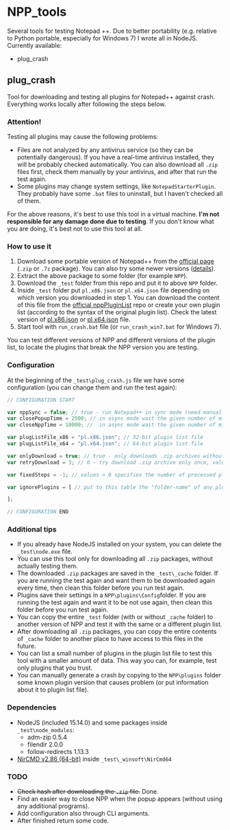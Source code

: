 # NPP_tools

Several tools for testing Notepad ++. Due to better portability (e.g. relative to Python portable, especially for Windows 7) I wrote all in NodeJS. Currently available:
- plug_crash

## plug_crash

Tool for downloading and testing all plugins for Notepad++ against crash. Everything works locally after following the steps below.

### Attention!

Testing all plugins may cause the following problems:
- Files are not analyzed by any antivirus service (so they can be potentially dangerous). If you have a real-time antivirus installed, they will be probably checked automatically. You can also download all `.zip` files first, check them manually by your antivirus, and after that run the test again.
- Some plugins may change system settings, like `NotepadStarterPlugin`. They probably have some `.bat` files to uninstall, but I haven't checked all of them.

For the above reasons, it's best to use this tool in a virtual machine. **I'm not responsible for any damage done due to testing**. If you don't know what you are doing, it's best not to use this tool at all.

### How to use it

1. Download some portable version of Notepad++ from the [official page](https://notepad-plus-plus.org/downloads/) (`.zip` or `.7z` package). You can also try some newer versions ([details](https://github.com/notepad-plus-plus/notepad-plus-plus/wiki/Testing)).
2. Extract the above package to some folder (for example `NPP`).
3. Download the `_test` folder from this repo and put it to above `NPP` folder.
4. Inside `_test` folder put `pl.x86.json` or `pl.x64.json` file depending on which version you downloaded in step 1. You can download the content of this file from the [official nppPluginList](https://github.com/notepad-plus-plus/nppPluginList) repo or create your own plugin list (according to the syntax of the original plugin list). Check the latest version of [pl.x86.json](https://github.com/notepad-plus-plus/nppPluginList/blob/master/src/pl.x86.json) or [pl.x64.json](https://github.com/notepad-plus-plus/nppPluginList/blob/master/src/pl.x64.json) file.
5. Start tool with `run_crash.bat` file (or `run_crash_win7.bat` for Windows 7).

You can test different versions of NPP and different versions of the plugin list, to locate the plugins that break the NPP version you are testing.

### Configuration

At the beginning of the `_test\plug_crash.js` file we have some configuration (you can change them and run the test again):

```js
// CONFIGURATION START

var nppSync = false; // true - run Notepad++ in sync mode (need manually close all popup), false - run Notepad++ in async mode (all popup will be close automatically)
var closePopupTime = 2500; // in async mode wait the given number of milliseconds before closing any popup automatically
var closeNppTime = 10000; //  in async mode wait the given number of milliseconds before closing Notepad++ main window automatically regardless of other factors

var plugListFile_x86 = "pl.x86.json"; // 32-bit plugin list file
var plugListFile_x64 = "pl.x64.json"; // 64-bit plugin list file

var onlyDownload = true; // true - only downloads .zip archives without test it under Notepad++, false - downloads .zip archives and test it under Notepad++
var retryDownload = 3; // 0 - try download .zip archive only once, values > 0 will try the specified number of times

var fixedSteps = -1; // values > 0 specifies the number of processed plugins from plugin list file, values <= 0 means all plugins from plugin list file are processed

var ignorePlugins = [ // put to this table the "folder-name" of any plugin to ignore it, like ["Plugin1", "Plugin2", "Plugin3"])

];

// CONFIGURATION END
```

### Additional tips
- If you already have NodeJS installed on your system, you can delete the `_test\node.exe` file.
- You can use this tool only for downloading all `.zip` packages, without actually testing them.
- The downloaded `.zip` packages are saved in the `_test\_cache` folder. If you are running the test again and want them to be downloaded again every time, then clean this folder before you run test again.
- Plugins save their settings in a `NPP\plugins\Config`folder. If you are running the test again and want it to be not use again, then clean this folder before you run test again.
- You can copy the entire `_test` folder (with or without `_cache` folder) to another version of NPP and test it with the same or a different plugin list.
- After downloading all `.zip` packages, you can copy the entire contents of `_cache` folder to another place to have access to this files in the future.
- You can list a small number of plugins in the plugin list file to test this tool with a smaller amount of data. This way you can, for example, test only plugins that you trust.
- You can manually generate a crash by copying to the `NPP\plugins` folder some known plugin version that causes problem (or put information about it to plugin list file).

### Dependencies
- NodeJS (included 15.14.0) and some packages inside `_test\node_modules`:
	- adm-zip 0.5.4
	- filendir 2.0.0
	- follow-redirects 1.13.3
- [NirCMD v2.86 (64-bit)](http://www.nirsoft.net/utils/nircmd.html) inside `_test\_winsoft\NirCmd64`

### TODO
- ~~Check hash after downloading the `.zip` file.~~ Done.
- Find an easier way to close NPP when the popup appears (without using any additional programs).
- Add configuration also through CLI arguments.
- After finished return some code.